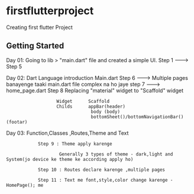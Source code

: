 # firstflutterproject

Creating first flutter Project

## Getting Started

   Day 01: Going to  lib > "main.dart" file and created a simple UI.
                Step 1 ---> Step 5

   Day 02: Dart Language introduction
            Main.dart
                Step 6 ---> 
            Multiple pages banayenge taaki main.dart file complex na ho jaye
                step 7 ---> home_page.dart
                Step 8 Replacing "material" widget to "Scaffold" widget
   
                       Widget      Scaffold 
                       Childs      appBar(header)
                                    body (body)
                                    bottomSheet()/bottomNavigationBar() (footar)

   Day 03: Function,Classes ,Routes,Theme and Text 
   
                Step 9 : Theme apply karenge 

                        Generally 3 types of theme - dark,light and System(jo device ke theme ke according apply ho)

                Step 10 : Routes declare karenge ,multiple pages 

                Step 11 : Text me font,style,color change karenge - HomePage(); me 